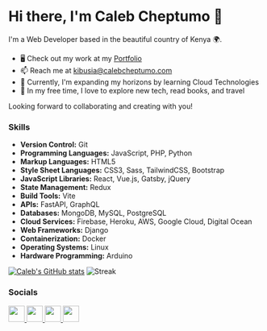 # Hi there, I'm Caleb Cheptumo 👋

I'm a Web Developer based in the beautiful country of Kenya 🌍. 

- 🖥️ Check out my work at my [Portfolio](http://calebcheptumo.com)
- 📫 Reach me at [kibusia@calebcheptumo.com](mailto:kibusia@calebcheptumo.com)
- 🧠 Currently, I'm expanding my horizons by learning Cloud Technologies
- 🌱 In my free time, I love to explore new tech, read books, and travel

Looking forward to collaborating and creating with you!
### Skills

- **Version Control:** Git
- **Programming Languages:** JavaScript, PHP, Python
- **Markup Languages:** HTML5
- **Style Sheet Languages:** CSS3, Sass, TailwindCSS, Bootstrap
- **JavaScript Libraries:** React, Vue.js, Gatsby, jQuery
- **State Management:** Redux
- **Build Tools:** Vite
- **APIs:** FastAPI, GraphQL
- **Databases:** MongoDB, MySQL, PostgreSQL
- **Cloud Services:** Firebase, Heroku, AWS, Google Cloud, Digital Ocean
- **Web Frameworks:** Django
- **Containerization:** Docker
- **Operating Systems:** Linux
- **Hardware Programming:** Arduino

[![Caleb's GitHub stats](https://github-readme-stats.vercel.app/api?username=calebcheptumo&count_private=true&show_icons=true&theme=onedark)](https://github.com/anuraghazra/github-readme-stats)
![Streak](https://github-readme-streak-stats.herokuapp.com?user=calebcheptumo&theme=green&hide_border=true)

### Socials

<p align="left"> 
<a href="https://www.github.com/calebcheptumo" target="_blank" rel="noreferrer"> 
<picture> 
<source media="(prefers-color-scheme: dark)" srcset="https://raw.githubusercontent.com/danielcranney/readme-generator/main/public/icons/socials/github-dark.svg" /> 
<source media="(prefers-color-scheme: light)" srcset="https://raw.githubusercontent.com/danielcranney/readme-generator/main/public/icons/socials/github.svg" /> 
<img src="https://raw.githubusercontent.com/danielcranney/readme-generator/main/public/icons/socials/github.svg" width="32" height="32" /> 
</picture> 
</a> 
<a href="https://calebcheptumo.hashnode.dev" target="_blank" rel="noreferrer"> 
<picture> 
<source media="(prefers-color-scheme: dark)" srcset="https://raw.githubusercontent.com/danielcranney/readme-generator/main/public/icons/socials/hashnode-dark.svg" /> 
<source media="(prefers-color-scheme: light)" srcset="https://raw.githubusercontent.com/danielcranney/readme-generator/main/public/icons/socials/hashnode.svg" /> 
<img src="https://raw.githubusercontent.com/danielcranney/readme-generator/main/public/icons/socials/hashnode.svg" width="32" height="32" /> 
</picture> 
</a> 
<a href="https://www.linkedin.com/in/calebcheptumo" target="_blank" rel="noreferrer"> 
<picture> 
<source media="(prefers-color-scheme: dark)" srcset="https://raw.githubusercontent.com/danielcranney/readme-generator/main/public/icons/socials/linkedin-dark.svg" /> 
<source media="(prefers-color-scheme: light)" srcset="https://raw.githubusercontent.com/danielcranney/readme-generator/main/public/icons/socials/linkedin.svg" /> 
<img src="https://raw.githubusercontent.com/danielcranney/readme-generator/main/public/icons/socials/linkedin.svg" width="32" height="32" /> 
</picture> 
</a> 
<a href="https://twitter.com/calebcheptumo" target="_blank" rel="noreferrer"> 
<picture> 
<source media="(prefers-color-scheme: dark)" srcset="https://raw.githubusercontent.com/danielcranney/readme-generator/main/public/icons/socials/twitter-dark.svg" /> 
<source media="(prefers-color-scheme: light)" srcset="https://raw.githubusercontent.com/danielcranney/readme-generator/main/public/icons/socials/twitter.svg" /> 
<img src="https://raw.githubusercontent.com/danielcranney/readme-generator/main/public/icons/socials/twitter.svg" width="32" height="32" /> 
</picture> 
</a>
</p>

